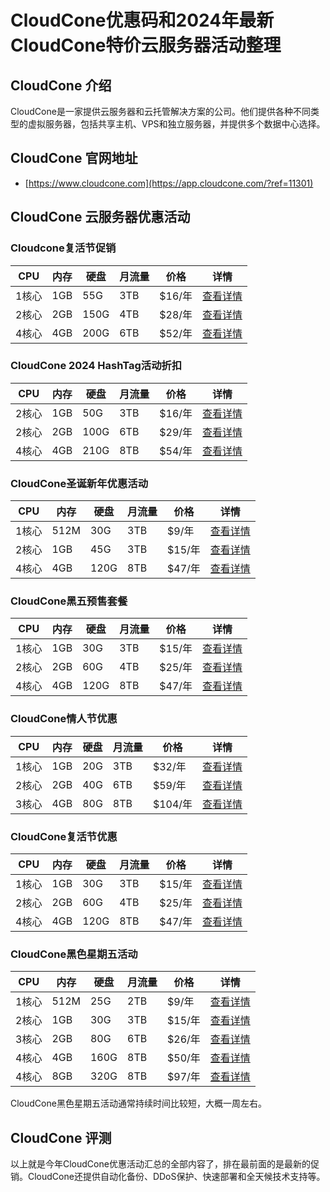 # CloudCone优惠码和2024年最新CloudCone特价云服务器活动整理

## CloudCone 介绍

CloudCone是一家提供云服务器和云托管解决方案的公司。他们提供各种不同类型的虚拟服务器，包括共享主机、VPS和独立服务器，并提供多个数据中心选择。

## CloudCone 官网地址

- [https://www.cloudcone.com](https://app.cloudcone.com/?ref=11301)

## CloudCone 云服务器优惠活动

### Cloudcone复活节促销

| CPU | 内存 | 硬盘 | 月流量 | 价格 | 详情 |
|------|-----|------|--------|------|------|
| 1核心 | 1GB | 55G | 3TB | $16/年 | [查看详情](https://app.cloudcone.com.cn/vps/241/create?token=easter-24-1&ref=11301) |
| 2核心 | 2GB | 150G | 4TB | $28/年 | [查看详情](https://app.cloudcone.com.cn/vps/239/create?token=easter-24-2&ref=11301) |
| 4核心 | 4GB | 200G | 6TB | $52/年 | [查看详情](https://app.cloudcone.com.cn/vps/238/create?token=easter-24-3&ref=11301) |

### CloudCone 2024 HashTag活动折扣

| CPU | 内存 | 硬盘 | 月流量 | 价格 | 详情 |
|------|-----|------|--------|------|------|
| 2核心 | 1GB | 50G | 3TB | $16/年 | [查看详情](https://app.cloudcone.com.cn/vps/212/create?token=hashtag-2024-vps-1&ref=11301) |
| 2核心 | 2GB | 100G | 6TB | $29/年 | [查看详情](https://app.cloudcone.com.cn/vps/213/create?token=hashtag-2024-vps-2&ref=11301) |
| 4核心 | 4GB | 210G | 8TB | $54/年 | [查看详情](https://app.cloudcone.com.cn/vps/214/create?token=hashtag-2024-vps-3&ref=11301) |

### CloudCone圣诞新年优惠活动

| CPU | 内存 | 硬盘 | 月流量 | 价格 | 详情 |
|------|-----|------|--------|------|------|
| 1核心 | 512M | 30G | 3TB | $9/年 | [查看详情](https://app.cloudcone.com.cn/vps/220/create?token=xmas-cs-vps-23-1&ref=11301) |
| 2核心 | 1GB | 45G | 3TB | $15/年 | [查看详情](https://app.cloudcone.com.cn/vps/221/create?token=xmas-cs-vps-23-2&ref=11301) |
| 4核心 | 4GB | 120G | 8TB | $47/年 | [查看详情](https://app.cloudcone.com.cn/vps/222/create?token=xmas-cs-vps-23-3&ref=11301) |

### CloudCone黑五预售套餐

| CPU | 内存 | 硬盘 | 月流量 | 价格 | 详情 |
|------|-----|------|--------|------|------|
| 1核心 | 1GB | 30G | 3TB | $15/年 | [查看详情](https://app.cloudcone.com.cn/vps/180/create?token=bf-2022-1&ref=11301) |
| 2核心 | 2GB | 60G | 4TB | $25/年 | [查看详情](https://app.cloudcone.com.cn/vps/181/create?token=bf-2022-2&ref=11301) |
| 4核心 | 4GB | 120G | 8TB | $47/年 | [查看详情](https://app.cloudcone.com.cn/vps/182/create?token=bf-2022-3&ref=11301) |

### CloudCone情人节优惠

| CPU | 内存 | 硬盘 | 月流量 | 价格 | 详情 |
|------|-----|------|--------|------|------|
| 1核心 | 1GB | 20G | 3TB | $32/年 | [查看详情](https://app.cloudcone.com.cn/compute/1393/create?token=valentines-sc2-1&ref=11301) |
| 2核心 | 2GB | 40G | 6TB | $59/年 | [查看详情](https://app.cloudcone.com.cn/compute/1394/create?token=valentines-sc2-2&ref=11301) |
| 3核心 | 4GB | 80G | 8TB | $104/年 | [查看详情](https://app.cloudcone.com.cn/compute/1395/create?token=valentines-sc2-3&ref=11301) |

### CloudCone复活节优惠

| CPU | 内存 | 硬盘 | 月流量 | 价格 | 详情 |
|------|-----|------|--------|------|------|
| 1核心 | 1GB | 30G | 3TB | $15/年 | [查看详情](https://app.cloudcone.com.cn/vps/180/create?token=ebunny23-1&ref=11301) |
| 2核心 | 2GB | 60G | 4TB | $25/年 | [查看详情](https://app.cloudcone.com.cn/vps/181/create?token=ebunny23-2&ref=11301) |
| 4核心 | 4GB | 120G | 8TB | $47/年 | [查看详情](https://app.cloudcone.com.cn/vps/182/create?token=ebunny23-3&ref=11301) |

### CloudCone黑色星期五活动

| CPU | 内存 | 硬盘 | 月流量 | 价格 | 详情 |
|------|-----|------|--------|------|------|
| 1核心 | 512M | 25G | 2TB | $9/年 | [查看详情](https://app.cloudcone.com.cn/vps/111/create?token=bf-2022-1&ref=11301) |
| 2核心 | 1GB | 30G | 3TB | $15/年 | [查看详情](https://app.cloudcone.com.cn/vps/112/create?token=bf-2022-2&ref=11301) |
| 3核心 | 2GB | 80G | 6TB | $26/年 | [查看详情](https://app.cloudcone.com.cn/vps/113/create?token=bf-2022-3&ref=11301) |
| 4核心 | 4GB | 160G | 8TB | $50/年 | [查看详情](https://app.cloudcone.com.cn/vps/114/create?token=bf-2022-4&ref=11301) |
| 4核心 | 8GB | 320G | 8TB | $97/年 | [查看详情](https://app.cloudcone.com.cn/vps/115/create?token=bf-2022-5&ref=11301) |

CloudCone黑色星期五活动通常持续时间比较短，大概一周左右。

## CloudCone 评测

以上就是今年CloudCone优惠活动汇总的全部内容了，排在最前面的是最新的促销。CloudCone还提供自动化备份、DDoS保护、快速部署和全天候技术支持等。
